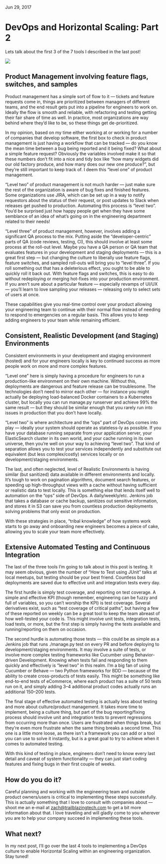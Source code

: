 Jun 29, 2017

# DevOps and Horizontal Scaling: Part 2

Lets talk about the first 3 of the 7 tools I described in the last post!

![](https://cdn-images-1.medium.com/max/8978/1*mff7dizzurr56Iddu9txJw.jpeg)

## Product Management involving feature flags, switches, and samples

Product management has a simple sort of flow to it — tickets and feature requests come in, things are prioritized between managers of different teams, and the end result gets put into a pipeline for engineers to work on. Ideally the flow is smooth and reliable, with refactoring and testing getting their fair share of time as well. In practice, most organizations are way behind where they’d like to be, so these things get de-prioritized.

In my opinion, based on my time either working at or working for a number of companies that develop software, the first box to check in product management is just having a workflow that can be tracked — do you know the mean time between a bug being reported and it being fixed? What about a simple feature request? Obviously the variables involved make it so that these numbers don’t fit into a nice and tidy box like “how many widgets did our old factory produce, and how many does our new one produce?”, but they’re still important to keep track of. I deem this “level one” of product management.

“Level two” of product management is not much harder — just make sure the rest of the organization is aware of bug fixes and finished features. Some organizations use JIRA, which can be set up in a way to notify requestors about the status of their request, or post updates to Slack when releases get pushed to production. Automating this process is “level two”. You’d be surprised just how happy people get when they have some semblance of an idea of what’s going on in the engineering department related to their needs!

“Level three” of product management, however, involves adding a significant QA process to the mix. Putting aside the “developer-centric” parts of QA (code reviews, testing, CI), this should involve at least some process at the roll-out level. Maybe you have a QA person or QA team that evaluates features in your development and staging deployments — this is a great first step — but changing the culture to liberally use feature flags, feature switches, and sampled roll-outs will bring you to “level three”. If you roll something out that has a deleterious effect, you ought to be able to quickly roll it back out. With feature flags and switches, this is easy to do without redeploying or merging hot-fixes into your production environment. If you aren’t sure about a particular feature — especially revamps of UI/UX — you’ll learn to love sampling your releases — releasing only to select sets of users at once.

These capabilities give you real-time control over your product allowing your engineering team to continue with their normal flow instead of needing to respond to emergencies on a regular basis. This allows you to keep adding engineers to your team while remaining efficient.

## Consistent, Realistic Development (and Staging) Environments

Consistent environments in your development and staging environment (hosted) and for your engineers locally is key to continued success as more people work on more and more complex features.

“Level one” here is simply having a procedure for engineers to run a production-like environment on their own machine. Without this, deployments are dangerous and feature release can be troublesome. The technologies don’t need to mirror each other — for instance you might actually be deploying load-balanced Docker containers to a Kubernetes cluster, but locally you can run manage.py runserver and achieve 99% the same result — but they should be similar enough that you rarely run into issues in production that you don’t have locally.

“Level two” is where architecture and the “ops” part of DevOps comes into play — ideally your system should operate as stateless-ly as possible. If you have your database running separate from your application server, your ElasticSearch cluster in its own world, and your cache running in its own universe, then you’re well on your way to achieving “level two”. That kind of separation allows you to test your services independently and substitute out equivalent (but less complex/costly) services locally or on development/staging environments.

The last, and often neglected, level of Realistic Environments is having similar (but sanitized) data available in different environments and locally. It’s tough to work on pagination algorithms, document search features, or speeding up high-throughput views with a cache without having sufficient or realistic data to test locally. This is something else that lends itself well to automation on the “ops” side of DevOps. A daily/weekly/etc. Jenkins job that takes a database or cache backup, sanitizes out sensitive information, and stores it in S3 can save you from countless production deployments solving problems that only exist on production.

With these strategies in place, “tribal knowledge” of how systems work starts to go away and onboarding new engineers becomes a piece of cake, allowing you to scale your team more effectively.

## Extensive Automated Testing and Continuous Integration

The last of the three tools I’m going to talk about in this post is testing. It may seem obvious, given the number of “How to Test using JUnit” talks at local meetups, but testing should be your best friend. Countless bad deployments are saved due to effective unit and integration tests every day.

The first hurdle is simply test coverage, and reporting on test coverage. A simple and effective KPI (though remember, engineering can be fuzzy and full of variables, so you can’t worship the KPI) is test coverage. Several derivatives exist, such as “test coverage of critical paths”, but having a few of these reported on weekly can be a great tool to keep the team abreast of how well-tested your code is. This might involve unit tests, integration tests, load tests, or more, but the first step is simply having the tests available and running/reporting on them on occasion.

The second hurdle is automating those tests — this could be as simple as a Jenkins job that runs ./manage.py test on every PR and before deploying to development/staging environments. It may involve a suite of tests, or involve more complex testing frameworks like Cucumber using Behavior-driven Development. Knowing when tests fail and responding to them quickly and effectively is “level two” in this realm. I’m a big fan of using Cucumber or Behave — two Python frameworks for BDD — because of the ability to create cross-products of tests easily. This might be something like end-to-end tests of eCommerce, where each product has a suite of 50 tests run on it, and simply adding 3–4 additional product codes actually runs an additional 150–200 tests.

The final stage of effective automated testing is actually less about testing and more about culture/product management. It takes more time to implement, being a culture thing, but part of the bug reporting/fixing process should involve unit and integration tests to prevent regressions from occurring more than once. Users are frustrated when things break, but they’re even more frustrate when the same thing breaks a second time. This one is a little more loose, as there isn’t a framework you can add or a tool you can use to solve it instantly, but is a great goal to try to achieve when it comes to automated testing.

With this kind of testing in place, engineers don’t need to know every last detail and caveat of system functionality — they can just start coding features and fixing bugs in their first couple of weeks.

## How do you do it?

Careful planning and working with the engineering team and outside product owners/users is critical to implementing these steps successfully. This is actually something that I love to consult with companies about — shoot me an e-mail at [zach@trailblazingtech.com](mailto:zach@trailblazingtech.com) to get a bit more information about that. I love traveling and will gladly come to you wherever you are to help your company succeed in implementing these tools.

## What next?

In my next post, I’ll go over the last 4 tools to implementing a DevOps culture to enable Horizontal Scaling within an engineering organization. Stay tuned!

